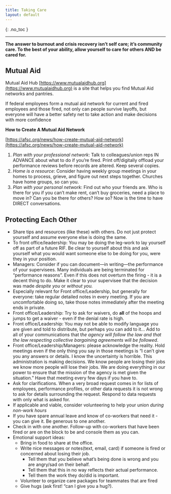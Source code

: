 ```yaml
---
title: Taking Care
layout: default
---
```


{: .no_toc }

---
**The answer to burnout and crisis recovery isn’t self care; it’s community care. To the best of your ability, allow yourself to care for others AND be cared for.**

## **Mutual Aid**

Mutual Aid Hub [https://www.mutualaidhub.org](https://www.mutualaidhub.org) is a site that helps you find Mutual Aid networks and pantries.

If federal employees form a mutual aid network for current and fired employees and those fired, not only can people survive layoffs, but everyone will have a better safety net to take action and make decisions with more confidence

**How to Create A Mutual Aid Network**

[https://afsc.org/news/how-create-mutual-aid-network](https://afsc.org/news/how-create-mutual-aid-network)

1. *Plan with your professional network*: Talk to colleagues/union reps IN ADVANCE about what to do if you’re fired. Print off/digitally offload your performance reviews before records are altered. Keep several copies.
2. *Home is a resource*: Consider having weekly group meetings in your homes to process, grieve, and figure out next steps together. Churches have home groups, so can you.
3. *Plan with your personal network*: Find out who your friends are. Who is there for you if you can’t make rent, can’t buy groceries, need a place to move in? Can you be there for others? How so? Now is the time to have DIRECT conversations.

## Protecting Each Other

- Share tips and resources (like these) with others. Do not just protect yourself and assume everyone else is doing the same.
- To front office/leadership: You may be doing the leg-work to lay yourself off as part of a future RIF. Be clear to yourself about this and ask yourself what you would want someone else to be doing for you, were they in your position.
- Managers: Consider if you can document—in writing—the performance of your supervisees. Many individuals are being terminated for “performance reasons”.  Even if this does not overturn the firing - it is a decent thing to do.  Make it clear to your supervisee that the decision was made *despite you* or *without you.*
- Especially relevant for Front office/Leadership, but generally for everyone: take regular detailed notes in every meeting. If you are uncomfortable doing so, take those notes immediately after the meeting ends in private.
- Front office/Leadership: Try to ask for waivers, do **all** of the hoops and jumps to get a waiver - even if the denial rate is high.
- Front office/Leadership:  You may not be able to modify language you are given and told to distribute, but perhaps you can add to it... Add to all of your communications that t*he agency will follow the law and that the law respecting collective bargaining agreements will be followed*.
- Front office/Leadership/Managers: please acknowledge the reality.  Hold meetings even if the only thing you say in those meetings is “I can’t give you any answers or details. I know the uncertainty is horrible. This administration is making decisions.  We know people are losing their jobs we know more people will lose their jobs. We are doing everything in our power to ensure that the mission of the agency is met given the situation.” Have that meeting every few days if you have to.
- Ask for clarifications. When a very broad request comes in for lists of employees, performance profiles, or other data requests it is not wrong to ask for details surrounding the request.  Respond to data requests with only what is asked for.
- If applicable and viable, consider volunteering to help your union *during non-work hours*
- If you have spare annual leave and know of co-workers that need it - you can give it. Be generous to one another.
- Check in with one another. Follow-up with co-workers that have been fired or are on the block to be and console them as you can.
- Emotional support ideas:
  - Bring in food to share at the office.
  - Write nice messages or notes(text, email, card) if someone is fired or concerned about losing their job.
    - Tell them that you believe what’s being done is wrong and you are angry/sad on their behalf.
    - Tell them that this in no way reflects their actual performance.
    - Tell them the work they do/did is important.
  - Volunteer to organize care packages for teammates that are fired
  - Give hugs (ask first! “can I give you a hug?).